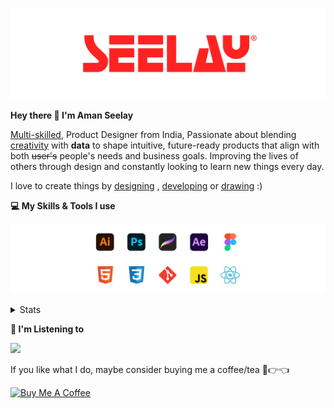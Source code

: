 [![banner](./images/seelay.svg)](https://www.seelay.in)

**Hey there 👋 I'm Aman Seelay**

[Multi-skilled](https://www.seelay.in/#skills), Product Designer from India, Passionate about blending [creativity](https://illustrations.seelay.in) with <b>data</b> to shape intuitive, future-ready products that align with both <s>user's</s> people's needs and business goals. Improving the lives of others through design and constantly looking to learn new things every day.

I love to create things by [designing](https://www.seelay.in/#work) , [developing](https://www.seelay.in/#projects) or [drawing](https://art.seelay.in) :)

**💻 My Skills & Tools I use**

[![banner](./images/skills&tools.svg)](https://www.seelay.in/about)

<details>
  <summary>Stats</summary>

---

<!--START_SECTION:waka-->
![Profile Views](http://img.shields.io/badge/Profile%20Views-1-blue)

**🐱 My GitHub Data** 

> 📦 824.9 kB Used in GitHub's Storage 
 > 
> 🏆 1,690 Contributions in the Year 2025
 > 
> 💼 Opted to Hire
 > 
> 📜 1 Public Repository 
 > 
> 🔑 27 Private Repository 
 > 
**I'm a Night 🦉** 

```text
🌞 Morning                573 commits         ███░░░░░░░░░░░░░░░░░░░░░░   12.22 % 
🌆 Daytime                569 commits         ███░░░░░░░░░░░░░░░░░░░░░░   12.13 % 
🌃 Evening                1471 commits        ████████░░░░░░░░░░░░░░░░░   31.36 % 
🌙 Night                  2077 commits        ███████████░░░░░░░░░░░░░░   44.29 % 
```
📅 **I'm Most Productive on Sunday** 

```text
Monday                   634 commits         ███░░░░░░░░░░░░░░░░░░░░░░   13.52 % 
Tuesday                  710 commits         ████░░░░░░░░░░░░░░░░░░░░░   15.14 % 
Wednesday                652 commits         ███░░░░░░░░░░░░░░░░░░░░░░   13.90 % 
Thursday                 632 commits         ███░░░░░░░░░░░░░░░░░░░░░░   13.48 % 
Friday                   494 commits         ███░░░░░░░░░░░░░░░░░░░░░░   10.53 % 
Saturday                 699 commits         ████░░░░░░░░░░░░░░░░░░░░░   14.90 % 
Sunday                   869 commits         █████░░░░░░░░░░░░░░░░░░░░   18.53 % 
```


📊 **This Week I Spent My Time On** 

```text
🕑︎ Time Zone: Asia/Kolkata

💬 Programming Languages: 
Other                    2 hrs 19 mins       ███████████████████░░░░░░   75.12 % 
JavaScript               42 mins             ██████░░░░░░░░░░░░░░░░░░░   23.17 % 
JSON                     3 mins              ░░░░░░░░░░░░░░░░░░░░░░░░░   01.71 % 

🔥 Editors: 
Chrome                   2 hrs 5 mins        █████████████████░░░░░░░░   67.54 % 
VS Code                  28 mins             ████░░░░░░░░░░░░░░░░░░░░░   15.51 % 
Edge                     15 mins             ██░░░░░░░░░░░░░░░░░░░░░░░   08.61 % 
Cursor                   15 mins             ██░░░░░░░░░░░░░░░░░░░░░░░   08.34 % 

💻 Operating System: 
Windows                  3 hrs 5 mins        █████████████████████████   100.00 % 
```

**I Mostly Code in JavaScript** 

```text
JavaScript               17 repos            ███████████████░░░░░░░░░░   58.62 % 
TypeScript               5 repos             ████░░░░░░░░░░░░░░░░░░░░░   17.24 % 
HTML                     4 repos             ███░░░░░░░░░░░░░░░░░░░░░░   13.79 % 
Java                     2 repos             ██░░░░░░░░░░░░░░░░░░░░░░░   06.90 % 
Astro                    1 repo              █░░░░░░░░░░░░░░░░░░░░░░░░   03.45 % 
```




 Last Updated on 27/07/2025 06:54:37 UTC
<!--END_SECTION:waka-->

---

 </details>

**🎵 I'm Listening to**

<object data="https://now-play.vercel.app/api/generate?uid=7a17a86e-d6b7-43b5-8d9c-1d6dae42a779" >

  <img src="https://now-play.vercel.app/api/generate?uid=7a17a86e-d6b7-43b5-8d9c-1d6dae42a779" />

</object>

If you like what I do, maybe consider buying me a coffee/tea 🥺👉👈

<a href="https://www.buymeacoffee.com/seelay" target="_blank"><img src="https://cdn.buymeacoffee.com/buttons/v2/default-red.png" alt="Buy Me A Coffee" width="150" ></a>
